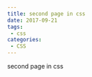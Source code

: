 ```yaml
---
title: second page in css
date: 2017-09-21
tags:
 - css
categories: 
 - CSS
---
```


second page in css